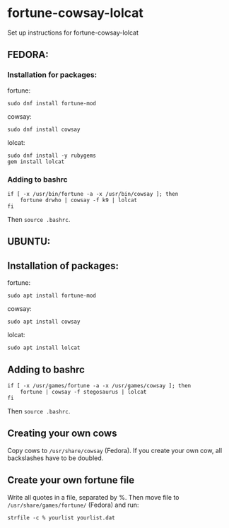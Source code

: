 # fortune-cowsay-lolcat
Set up instructions for fortune-cowsay-lolcat

## FEDORA:
### Installation for packages: 

fortune: 
```
sudo dnf install fortune-mod 
```

cowsay: 
```
sudo dnf install cowsay
```

lolcat: 
```
sudo dnf install -y rubygems
gem install lolcat
```

### Adding to bashrc
```
if [ -x /usr/bin/fortune -a -x /usr/bin/cowsay ]; then
	fortune drwho | cowsay -f k9 | lolcat
fi
```
Then `source .bashrc`. 


## UBUNTU:
## Installation of packages: 

fortune: 
```
sudo apt install fortune-mod 
```

cowsay: 
```
sudo apt install cowsay
```

lolcat: 
```
sudo apt install lolcat
```

## Adding to bashrc
```
if [ -x /usr/games/fortune -a -x /usr/games/cowsay ]; then
	fortune | cowsay -f stegosaurus | lolcat
fi
```
Then `source .bashrc`. 

## Creating your own cows
Copy cows to `/usr/share/cowsay` (Fedora). 
If you create your own cow, all backslashes have to be doubled. 

## Create your own fortune file

Write all quotes in a file, separated by %. Then move file to `/usr/share/games/fortune/` (Fedora) and run: 
```
strfile -c % yourlist yourlist.dat
```


